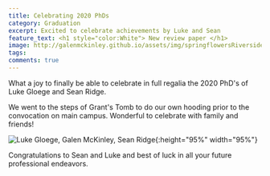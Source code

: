 ```yaml
---
title: Celebrating 2020 PhDs
category: Graduation
excerpt: Excited to celebrate achievements by Luke and Sean
feature_text: <h1 style="color:White"> New review paper </h1>
image: http://galenmckinley.github.io/assets/img/springflowersRiversidepark2020.jpg
tags: 
comments: true
---
```


What a joy to finally be able to celebrate in full regalia the 2020 PhD's of Luke Gloege and Sean Ridge.  

We went to the steps of Grant's Tomb to do our own hooding prior to the convocation on main campus. Wonderful to celebrate with family and friends!

![Luke Gloege, Galen McKinley, Sean Ridge]({{site.baseurl}}/assets/img/Luke_Sean_Galen_15May2022.jpg){:height="95%" width="95%"} 

Congratulations to Sean and Luke and best of luck in all your future professional endeavors. 